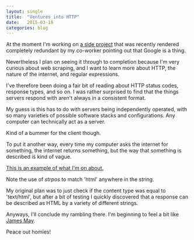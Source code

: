```yaml
---
layout: single
title:  "Ventures into HTTP"
date:   2015-03-18
categories: blog
---
```

At the moment I'm working on <a href="/project/crawlr" target="_blank">a side project</a> that was recently rendered completely redundant by my co-worker pointing out that Google is a thing.

Nevertheless I plan on seeing it through to completion because I'm very curious about web scraping, and I want to learn more about HTTP, the nature of the internet, and regular expressions.

I've therefore been doing a fair bit of reading about HTTP status codes, response types, and so on. I was rather surprised to find that the things servers respond with aren't always in a consistent format.

My guess is this has to do with servers being independently operated, with so many varieties of possible software stacks and configurations. Any computer can technically act as a server.

Kind of a bummer for the client though.

To put it another way, every time my computer asks the internet for something, the internet returns something, but the way that something is described is kind of vague.

<a href="https://github.com/saricden/crawlr/commit/a995ce99332cffe8d66da0becb403b1d8fc2f11c?diff=unified#diff-2073e06926cc25d60c62712e3f9c798eR97" target="_blank">This is an example of what I'm on about.</a>

Note the use of <em>strpos</em> to match 'html' anywhere in the string.

My original plan was to just check if the content type was equal to 'text/html', but after a bit of testing I quickly discovered that a response can be described as HTML by a variety of different strings.

Anyways, I'll conclude my rambling there. I'm beginning to feel a bit like <a href="http://en.wikipedia.org/wiki/James_May" target="_blank">James May</a>.

Peace out homies!